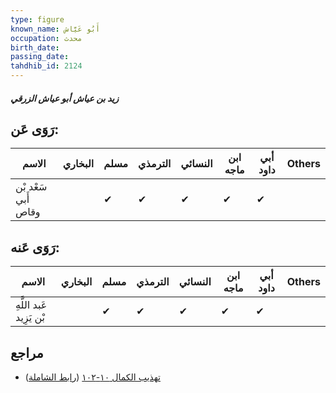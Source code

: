 ```yaml
---
type: figure
known_name: أَبُو عَيَّاش
occupation: محدث
birth_date:
passing_date:
tahdhib_id: 2124
---
```

##### زيد بن عياش أبو عياش الزرقي

## رَوَى عَن:
| الاسم               | البخاري | مسلم | الترمذي | النسائي | ابن ماجه | أبي داود | Others |
| ------------------- | ------- | ---- | ------- | ------- | -------- | -------- | ------ |
| سَعْد بْن أَبي وقاص |         | ✔    | ✔       | ✔       | ✔        | ✔        |        |
## رَوَى عَنه:
| الاسم                   | البخاري | مسلم | الترمذي | النسائي | ابن ماجه | أبي داود | Others |
| ----------------------- | ------- | ---- | ------- | ------- | -------- | -------- | ------ |
| عَبد اللَّهِ بْن يَزِيد |         | ✔    | ✔       | ✔       | ✔        | ✔        |        |
## مراجع
- [تهذيب الكمال ١٠-١٠٢](obsidian://open?vault=Tahdhib-al-Kamal&file=Figures/٢١٢٤-زيد%20بن%20عياش%20أبو%20عياش%20الزرقي) ([رابط الشاملة](https://shamela.ws/book/3722/4874))
